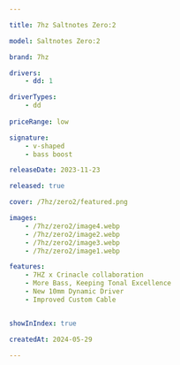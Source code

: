 ```yaml
---

title: 7hz Saltnotes Zero:2

model: Saltnotes Zero:2

brand: 7hz

drivers: 
    - dd: 1

driverTypes:
    - dd 
    
priceRange: low

signature:
    - v-shaped
    - bass boost

releaseDate: 2023-11-23

released: true

cover: /7hz/zero2/featured.png

images: 
    - /7hz/zero2/image4.webp
    - /7hz/zero2/image2.webp
    - /7hz/zero2/image3.webp
    - /7hz/zero2/image1.webp

features: 
    - 7HZ x Crinacle collaboration
    - More Bass, Keeping Tonal Excellence
    - New 10mm Dynamic Driver
    - Improved Custom Cable


showInIndex: true

createdAt: 2024-05-29

---
```

